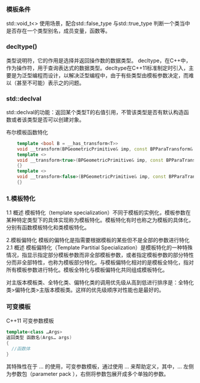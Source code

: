 ### 模板条件

std::void_t<>
使用场景，配合std::false_type 与std::true_type
判断一个类当中是否存在一个类型别名，成员变量，函数等。

### decltype()

类型说明符，它的作用是选择并返回操作数的数据类型。
decltype，在C++中，作为操作符，用于查询表达式的数据类型。decltype在C++11标准制定时引入，主要是为泛型编程而设计，以解决泛型编程中，由于有些类型由模板参数决定，而难以（甚至不可能）表示之的问题。

### std::declval<T>

std::declval的功能：返回某个类型T的右值引用，不管该类型是否有默认构造函数或者该类型是否可以创建对象。

布尔模板函数特化

```cpp
    template <bool B = __has_transform<T>>
    void __transform(BPGeometricPrimitive& imp, const BPParaTransform& transform, bool local) const;
    template <>
    void __transform<true>(BPGeometricPrimitive& imp, const BPParaTransform& transform, bool local) const
    {}
    template <>
    void __transform<false>(BPGeometricPrimitive& imp, const BPParaTransform& transform, bool local) const
    {}
```

### 1.模板特化

1.1 概述
模板特化（template specialization）不同于模板的实例化，模板参数在某种特定类型下的具体实现称为模板特化。模板特化有时也称之为模板的具体化，分别有函数模板特化和类模板特化。

2.模板偏特化
模板的偏特化是指需要根据模板的某些但不是全部的参数进行特化
2.1 概述
模板偏特化（Template Partitial Specialization）是模板特化的一种特殊情况，指显示指定部分模板参数而非全部模板参数，或者指定模板参数的部分特性分而非全部特性，也称为模板部分特化。与模板偏特化相对的是模板全特化，指对所有模板参数进行特化。模板全特化与模板偏特化共同组成模板特化。

对主版本模板类、全特化类、偏特化类的调用优先级从高到低进行排序是：全特化类>偏特化类>主版本模板类。这样的优先级顺序对性能也是最好的。



### 可变模板

C++11 可变参数模板

```cpp
template<class …Args>
返回类型 函数名(Args… args)
{
  //函数体
}
```

其特殊性在于 ... 的使用，可变参数模板，通过使用 ... 来帮助定义，其中，... 左侧为参数包（parameter pack ），右侧将参数包展开成多个单独的参数。